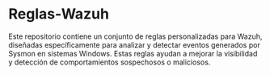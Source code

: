 # Reglas-Wazuh
Este repositorio contiene un conjunto de reglas personalizadas para Wazuh, diseñadas específicamente para analizar y detectar eventos generados por Sysmon en sistemas Windows. Estas reglas ayudan a mejorar la visibilidad y detección de comportamientos sospechosos o maliciosos.
